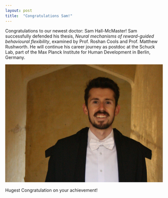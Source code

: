 ```yaml
---
layout: post
title:  "Congratulations Sam!"
---
```


Congratulations to our newest doctor:  Sam Hall-McMaster!
Sam successfully defended his thesis,<i> Neural mechanisms of reward-guided behavioural flexibility</i>, examined by Prof. Roshan Cools and Prof. Matthew Rushworth.
He will continue his career journey as postdoc at the Schuck Lab, part of the Max Planck Institute for Human Development in Berlin, Germany.

<div class="logos">
	<div ><img src="/images/congrsam.jpg"></div>
 </div>


Hugest Congratulation on your achievement!
